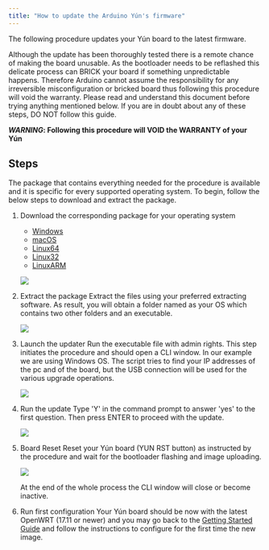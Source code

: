 ```yaml
---
title: "How to update the Arduino Yún's firmware"
---
```


The following procedure updates your Yún board to the latest firmware.

Although the update has been thoroughly tested there is a remote chance of making the board unusable. As the bootloader needs to be reflashed this delicate process can BRICK your board if something unpredictable happens. Therefore Arduino cannot assume the responsibility for any irreversible misconfiguration or bricked board thus following this procedure will void the warranty. Please read and understand this document before trying anything mentioned below. If you are in doubt about any of these steps, DO NOT follow this guide.

**_WARNING_: Following this procedure will VOID the WARRANTY of your Yún**

## Steps

The package that contains everything needed for the procedure is available and it is specific for every supported operating system. To begin, follow the below steps to download and extract the package.

1. Download the corresponding package for your operating system

   * [Windows](https://downloads.arduino.cc/openwrtyun/17.11/yun-go-updater-windows.zip)
   * [macOS](https://downloads.arduino.cc/openwrtyun/17.11/yun-go-updater-osx.tar.gz)
   * [Linux64](https://downloads.arduino.cc/openwrtyun/17.11/yun-go-updater-linux64.tar.gz)
   * [Linux32](https://downloads.arduino.cc/openwrtyun/17.11/yun-go-updater-linux32.tar.gz)
   * [LinuxARM](https://downloads.arduino.cc/openwrtyun/17.11/yun-go-updater-linuxarm.tar.gz)

   ![](img/Yun_firmware_update_0.png)

2. Extract the package
   Extract the files using your preferred extracting software. As result, you will obtain a folder named as your OS which contains two other folders and an executable.

   ![](img/Yun_firmware_update_1.png)

3. Launch the updater
   Run the executable file with admin rights. This step initiates the procedure and should open a CLI window. In our example we are using Windows OS. The script tries to find your IP addresses of the pc and of the board, but the USB connection will be used for the various upgrade operations.

   ![](img/Yun_firmware_update_2.png)

4. Run the update
   Type 'Y' in the command prompt to answer 'yes' to the first question. Then press ENTER to proceed with the update.

   ![](img/Yun_firmware_update_3.jpg)

5. Board Reset
   Reset your Yún board (YUN RST button) as instructed by the procedure and wait for the bootloader flashing and image uploading.

   ![](img/Yun_firmware_update_4.jpg)

   At the end of the whole process the CLI window will close or become inactive.

6. Run first configuration
   Your Yún board should be now with the latest OpenWRT (17.11 or newer) and you may go back to the [Getting Started Guide](https://www.arduino.cc/en/Guide/ArduinoYunRev2#resetting-the-processors-ar9331-wifi-and-32u4) and follow the instructions to configure for the first time the new image.
